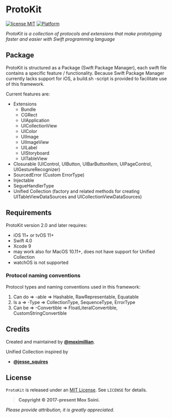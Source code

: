 
# ProtoKit
 [![license MIT](https://img.shields.io/badge/license-MIT-000000.svg)][mitLink] [![Platform](https://img.shields.io/badge/platform-iOS-lightgray.svg)][docsLink]

*ProtoKit is a collection of protocols and extensions that make prototyping faster and easier with Swift programming language*

## Package

ProtoKit is structured as a Package (Swift Package Manager), each swift file contains a specific feature / functionality. Because Swift Package Manager currently lacks support for iOS, a build.sh -script is provided to facilitate use of this framework.

Current features are:
  * Extensions
    * Bundle
    * CGRect
    * UIApplication
    * UICollectionView
    * UIColor
    * UIImage
    * UIImageView
    * UILabel
    * UIStoryboard
    * UITableView
  * Closurable (UIControl, UIButton, UIBarButtonItem, UIPageControl, UIGestureRecognizer)
  * SourcedError (Custom ErrorType)
  * Injectable
  * SegueHandlerType
  * Unified Collection (factory and related methods for creating UITableViewDataSources and UICollectionViewDataSources)

## Requirements

ProtoKit version 2.0 and later requires:
* iOS 11+ or tvOS 11+
* Swift 4.0
* Xcode 9
* may work also for MacOS 10.11+, does not have support for Unified Collection
* watchOS is not supported


### Protocol naming conventions

Protocol types and naming conventions used in this framework:
  1. Can do => -able        => Hashable, RawRepresentable, Equatable
  2. Is a   => -Type        => CollectionType, SequenceType, ErrorType
  3. Can be => -Convertible => FloatLiteralConvertible, CustomStringConvertible


## Credits

Created and maintained by [**@moximillian**](https://twitter.com/moximillian).

Unified Collection inspired by 
* **[@jesse_squires](https://twitter.com/jesse_squires)**


## License

`ProtoKit` is released under an [MIT License][mitLink]. See `LICENSE` for details.

>**Copyright &copy; 2017-present Mox Soini.**

*Please provide attribution, it is greatly appreciated.*


[docsLink]:http://github.com/moximillian/ProtoKit
[mitLink]:http://opensource.org/licenses/MIT
